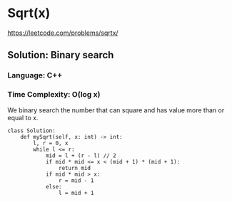 # Sqrt(x)
https://leetcode.com/problems/sqrtx/

## Solution: Binary search
### Language: C++
### Time Complexity: O(log x)

We binary search the number that can square and has value more than or equal to x.

```python3
class Solution:
    def mySqrt(self, x: int) -> int:
        l, r = 0, x
        while l <= r:
            mid = l + (r - l) // 2
            if mid * mid <= x < (mid + 1) * (mid + 1):
                return mid
            if mid * mid > x:
                r = mid - 1
            else:
                l = mid + 1
        
```

